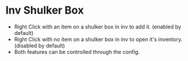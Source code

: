 # Inv Shulker Box
- Right Click with an item on a shulker box in inv to add it. (enabled by default)
- Right Click with no item on a shulker box in inv to open it's inventory. (disabled by default)
- Both features can be controlled through the config.
